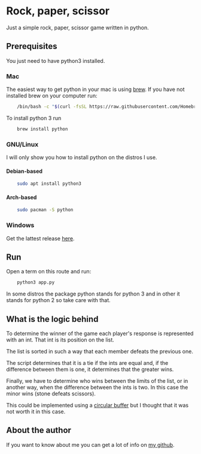 # Rock, paper, scissor

Just a simple rock, paper, scissor game written in python.

## Prerequisites

You just need to have python3 installed.

### Mac

The easiest way to get python in your mac is using [brew](https://brew.sh/index_es). If you have not installed brew on your computer run:
```bash
    /bin/bash -c "$(curl -fsSL https://raw.githubusercontent.com/Homebrew/install/master/install.sh)"
```

To install python 3 run 

```bash
    brew install python
```

### GNU/Linux

I will only show you how to install python on the distros I use.

#### Debian-based

```bash
    sudo apt install python3
```

#### Arch-based

```bash
    sudo pacman -S python
```

### Windows

Get the lattest release [here](https://www.python.org/downloads/windows/).

## Run

Open a term on this route and run:

```bash
    python3 app.py
```

In some distros the package python stands for python 3 and in other it stands for python 2 so take care with that.

## What is the logic behind

To determine the winner of the game each player's response is represented with an int. That int is its position on the list.

The list is sorted in such a way that each member defeats the previous one.

The script determines that it is a tie if the ints are equal and, if the difference between them is one, it determines that the greater wins.

Finally, we have to determine who wins between the limits of the list, or in another way, when the difference between the ints is two. In this case the minor wins (stone defeats scissors).

This could be implemented using a [circular buffer](https://en.wikipedia.org/wiki/Circular_buffer) but I thought that it was not worth it in this case.

## About the author

If you want to know about me you can get a lot of info on [my github](https://github.com/seniorglez).

